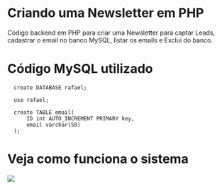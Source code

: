 # Criando uma Newsletter em PHP

Código backend em PHP para criar uma Newsletter para captar Leads, cadastrar o email no banco MySQL, listar os emails e Exclui do banco.

# Código MySQL utilizado

      create DATABASE rafael;

      use rafael;

      create TABLE email(
          ID int AUTO_INCREMENT PRIMARY key,
          email varchar(50)    
      );

# Veja como funciona o sistema

![](GIFLoginPHP.gif)
